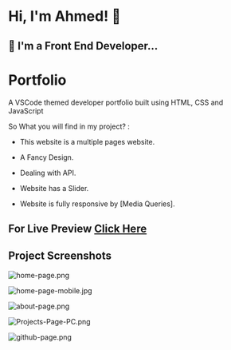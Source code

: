 # Hi, I'm Ahmed! 👋


## 🚀 I'm a Front End Developer...


# Portfolio

A VSCode themed developer portfolio built using HTML, CSS and JavaScript

So What you will find in my project? :

- This website is a multiple pages website.

- A Fancy Design.

- Dealing with API.

- Website has a Slider.

- Website is fully responsive by [Media Queries].

## For Live Preview [Click Here](https://ahmed-abouelfetouh.github.io/My-Portfolio/)

## Project Screenshots

![home-page.png](https://i.postimg.cc/rm6ZvVFg/home-page.png)

![home-page-mobile.jpg](https://i.postimg.cc/Y2DY9XQB/home-page-mobile.jpg)

![about-page.png](https://i.postimg.cc/pXnhdP2K/about-page.png)

![Projects-Page-PC.png](https://i.postimg.cc/tTK13cks/Projects-Page-PC.png)

![github-page.png](https://i.postimg.cc/4xjTxTxH/github-page.png)
